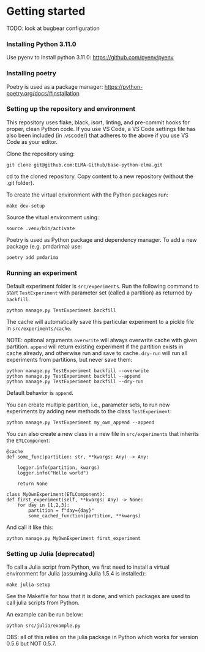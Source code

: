 # Getting started

TODO: look at bugbear configuration

### Installing Python 3.11.0
Use pyenv to install python 3.11.0: https://github.com/pyenv/pyenv

### Installing poetry
Poetry is used as a package manager: https://python-poetry.org/docs/#installation

### Setting up the repository and environment

This repository uses flake, black, isort, linting, and pre-commit hooks for proper, clean Python code. If you use VS Code, a VS Code settings file has also been included (in .vscode/) that adheres to the above if you use VS Code as your editor.

Clone the repository using:

    git clone git@github.com:ELMA-Github/base-python-elma.git

cd to the cloned repository. Copy content to a new repository (without the .git folder).

To create the virtual environment with the Python packages run:

    make dev-setup

Source the vitual environment using:

    source .venv/bin/activate

Poetry is used as Python package and dependency manager. To add a new package (e.g. pmdarima) use:

    poetry add pmdarima


### Running an experiment

Default experiment folder is `src/experiments`. Run the following command to start `TestExperiment` with parameter set (called a partition) as returned by `backfill`.

    python manage.py TestExperiment backfill

The cache will automatically save this particular experiment to a pickle file in `src/experiments/cache`.

NOTE: optional arguments `overwrite` will always overwrite cache with given partition. `append` will return existing experiment if the partition exists in cache already, and otherwise run and save to cache. `dry-run` will run all experiments from partitions, but never save them:

    python manage.py TestExperiment backfill --overwrite
    python manage.py TestExperiment backfill --append
    python manage.py TestExperiment backfill --dry-run

Default behavior is `append`.

You can create multiple partition, i.e., parameter sets, to run new experiments by adding new methods to the class `TestExperiment`:

    python manage.py TestExperiment my_own_append --append

You can also create a new class in a new file in `src/experiments` that inherits the `ETLComponent`:

    @cache
    def some_func(partition: str, **kwargs: Any) -> Any:

        logger.info(partition, kwargs)
        logger.info("Hello world")

        return None

    class MyOwnExperiment(ETLComponent):
    def first_experiment(self, **kwargs: Any) -> None:
        for day in [1,2,3]:
            partition = f"day={day}"
            some_cached_function(partition, **kwargs)

And call it like this:

    python manage.py MyOwnExperiment first_experiment

### Setting up Julia (deprecated)

To call a Julia script from Python, we first need to install a virtual environment for Julia (assuming Julia 1.5.4 is installed):

    make julia-setup

See the Makefile for how that it is done, and which packages are used to call julia scripts from Python.

An example can be run below:

    python src/julia/example.py

OBS: all of this relies on the julia package in Python which works for version 0.5.6 but NOT 0.5.7.
